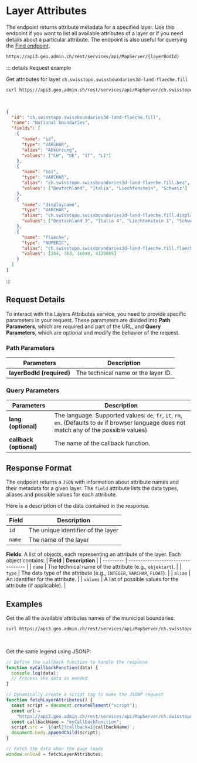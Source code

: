 # Layer Attributes

The endpoint returns attribute metadata for a specified layer. Use this endpoint if you want to list all available attributes of a layer or if you need details about a particular attribute. The endpoint is also useful for querying the [Find endpoint](/docs/find).

```sh
https://api3.geo.admin.ch/rest/services/api/MapServer/{layerBodId}
```

::: details Request example

Get attributes for layer `ch.swisstopo.swissboundaries3d-land-flaeche.fill`

```sh
curl https://api3.geo.admin.ch/rest/services/api/MapServer/ch.swisstopo.swissboundaries3d-land-flaeche.fill
```

<br>

```json
{
  "id": "ch.swisstopo.swissboundaries3d-land-flaeche.fill",
  "name": "National boundaries",
  "fields": [
    {
      "name": "id",
      "type": "VARCHAR",
      "alias": "Abkürzung",
      "values": ["CH", "DE", "IT", "LI"]
    },
    {
      "name": "bez",
      "type": "VARCHAR",
      "alias": "ch.swisstopo.swissboundaries3d-land-flaeche.fill.bez",
      "values": ["Deutschland", "Italia", "Liechtenstein", "Schweiz"]
    },
    {
      "name": "displayname",
      "type": "VARCHAR",
      "alias": "ch.swisstopo.swissboundaries3d-land-flaeche.fill.displayname",
      "values": ["Deutschland 3", "Italia 4", "Liechtenstein 1", "Schweiz 2"]
    },
    {
      "name": "flaeche",
      "type": "NUMERIC",
      "alias": "ch.swisstopo.swissboundaries3d-land-flaeche.fill.flaeche",
      "values": [264, 763, 16048, 4129069]
    }
  ]
}
```

:::

## Request Details

To interact with the Layers Attributes service, you need to provide specific parameters in your request. These parameters are divided into **Path Parameters**, which are required and part of the URL, and **Query Parameters**, which are optional and modify the behavior of the request.

### Path Parameters

| Parameters                | Description                         |
| ------------------------- | ----------------------------------- |
| **layerBodId (required)** | The technical name or the layer ID. |

### Query Parameters

| Parameters              | Description                                                                                                                                    |
| ----------------------- | ---------------------------------------------------------------------------------------------------------------------------------------------- |
| **lang (optional)**     | The language. Supported values: `de`, `fr`, `it`, `rm`, `en`. (Defaults to `de` if browser language does not match any of the possible values) |
| **callback (optional)** | The name of the callback function.                                                                                                             |

## Response Format

The endpoint returns a `JSON` with information about attribute names and their metadata for a given layer. The `field` attribute lists the data types, aliases and possible values for each attribute.

Here is a description of the data contained in the response.

| **Field** | **Description**                    |
| --------- | ---------------------------------- |
| `id`      | The unique identifier of the layer |
| `name`    | The name of the layer              |

**Fields**: A list of objects, each representing an attribute of the layer. Each object contains:
| **Field** | **Description** |
| --------- | ---------------------------------- |
| `name` | The technical name of the attribute (e.g., `objektart`). |
| `type` | The data type of the attribute (e.g., `INTEGER`, `VARCHAR`, `FLOAT`). |
| `alias` | An identifier for the attribute. |
| `values` | A list of possible values for the attribute (if applicable). |

## Examples

Get the all the available attributes names of the municipal boundaries:

```sh
curl https://api3.geo.admin.ch/rest/services/api/MapServer/ch.swisstopo.swissboundaries3d-gemeinde-flaeche.fill
```

<br>

Get the same legend using JSONP:

```js
// Define the callback function to handle the response
function myCallbackFunction(data) {
  console.log(data);
  // Process the data as needed
}

// Dynamically create a script tag to make the JSONP request
function fetchLayerAttributes() {
  const script = document.createElement("script");
  const url =
    "https://api3.geo.admin.ch/rest/services/api/MapServer/ch.swisstopo.swissboundaries3d-gemeinde-flaeche.fill";
  const callbackName = "myCallbackFunction";
  script.src = `${url}?callback=${callbackName}`;
  document.body.appendChild(script);
}

// Fetch the data when the page loads
window.onload = fetchLayerAttributes;
```
